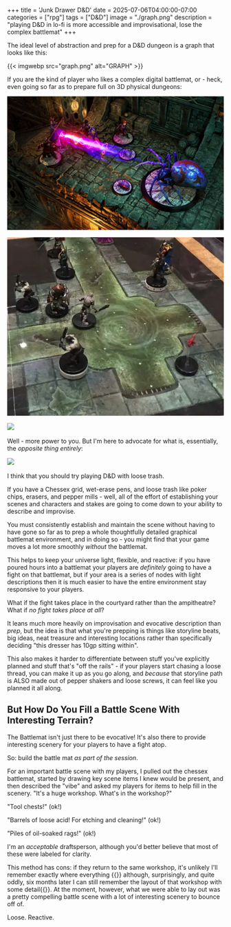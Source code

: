 +++
title = 'Junk Drawer D&D'
date = 2025-07-06T04:00:00-07:00
categories = ["rpg"]
tags = ["D&D"]
image = "./graph.png"
description = "playing D&D in lo-fi is more accessible and improvisational, lose the complex battlemat"
+++

The ideal level of abstraction and prep for a D&D dungeon is a graph that looks like this:

{{< imgwebp src="graph.png" alt="GRAPH" >}}

<!--more-->

If you are the kind of player who likes a complex digital battlemat, or - heck, even going so far as to prepare full on 3D physical dungeons:

![](./vtt.png)

![](./battlemat.png)

![](./cave.png)

Well - more power to you. But I'm here to advocate for what is, essentially, the _opposite thing entirely_:

![](./junk.png)

I think that you should try playing D&D with loose trash.

If you have a Chessex grid, wet-erase pens, and loose trash like poker chips, erasers, and pepper mills - well, all of the effort of establishing your scenes and characters and stakes are going to come down to your ability to describe and improvise.

You must consistently establish and maintain the scene without having to have gone so far as to prep a whole thoughtfully detailed graphical battlemat environment, and in doing so - you might find that your game moves a lot more smoothly _without_ the battlemat.

This helps to keep your universe light, flexible, and reactive: if you have poured hours into a battlemat your players are _definitely_ going to have a fight on that battlemat, but if your area is a series of nodes with light descriptions then it is much easier to have the entire environment stay responsive to your players.

What if the fight takes place in the courtyard rather than the ampitheatre? What if _no fight takes place at all_?

It leans much more heavily on improvisation and evocative description than _prep_, but the idea is that what you're prepping is things like storyline beats, big ideas, neat treasure and interesting locations rather than specifically deciding "this dresser has 10gp sitting within".

This also makes it harder to differentiate between stuff you've explicitly planned and stuff that's "off the rails" - if your players start chasing a loose thread, you can make it up as you go along, and _because_ that storyline path is ALSO made out of pepper shakers and loose screws, it can feel like you planned it all along.

## But How Do You Fill a Battle Scene With Interesting Terrain?

The Battlemat isn't just there to be evocative! It's also there to provide interesting scenery for your players to have a fight atop.

So: build the battle mat _as part of the session_.

For an important battle scene with my players, I pulled out the chessex battlemat, started by drawing key scene items I knew would be present, and then described the "vibe" and asked my players for items to help fill in the scenery. "It's a huge workshop. What's in the workshop?"

"Tool chests!"  (ok!)

"Barrels of loose acid! For etching and cleaning!" (ok!)

"Piles of oil-soaked rags!" (ok!)

I'm an _acceptable_ draftsperson, although you'd better believe that most of these were labeled for clarity.

This method has cons: if they return to the same workshop, it's unlikely I'll remember exactly where everything {{<sidenote was>}} although, surprisingly, and quite oddly, six months later I can still remember the layout of that workshop with some detail{{</sidenote>}}. At the moment, however, what we were able to lay out was a pretty compelling battle scene with a lot of interesting scenery to bounce off of.

Loose. Reactive.